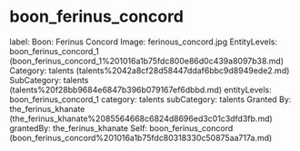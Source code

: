 # boon_ferinus_concord

label: Boon: Ferinus Concord
Image: ferinous_concord.jpg
EntityLevels: boon_ferinus_concord_1 (boon_ferinus_concord_1%201016a1b75fdc800e86d0c439a8097b38.md)
Category: talents (talents%2042a8cf28d58447ddaf6bbc9d8949ede2.md)
SubCategory: talents (talents%20f28bb9684e6847b396b079167ef6dbbd.md)
entityLevels: boon_ferinus_concord_1
category: talents
subCategory: talents
Granted By: the_ferinus_khanate (the_ferinus_khanate%2085564668c6824d8696ed3c01c3dfd3fb.md)
grantedBy: the_ferinus_khanate
Self: boon_ferinus_concord (boon_ferinus_concord%201016a1b75fdc80318330c50875aa717a.md)

[](Untitled%2033c14a102cec4845974e65cd49507bac.md)